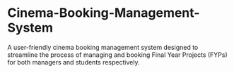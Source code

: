 # Cinema-Booking-Management-System
A user-friendly cinema booking management system designed to streamline the process of managing and booking Final Year Projects (FYPs) for both managers and students respectively.

